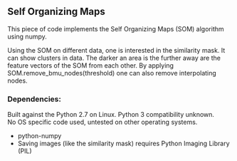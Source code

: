 Self Organizing Maps
--------------------
	
This piece of code implements the Self Organizing Maps (SOM) algorithm using numpy.

Using the SOM on different data, one is interested in the similarity mask.
It can show clusters in data. The darker an area is the further away are the feature vectors of the SOM from each other.
By applying SOM.remove_bmu_nodes(threshold) one can also remove interpolating nodes. 

### Dependencies: ### 
Built against the Python 2.7 on Linux.  Python 3 compatibility unknown.  
No OS specific code used, untested on other operating systems.

* python-numpy
* Saving images (like the similarity mask) requires Python Imaging Library (PIL)

